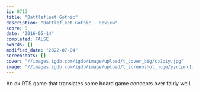 ```yaml
---
id: 8713
title: "Battlefleet Gothic"
description: "Battlefleet Gothic - Review"
score: 5
date: "2016-05-14"
completed: FALSE
awards: []
modified_date: "2022-07-04"
screenshots: []
cover: "//images.igdb.com/igdb/image/upload/t_cover_big/co2piy.jpg"
image: "//images.igdb.com/igdb/image/upload/t_screenshot_huge/yyrcprx1id762x8c8bha.jpg"
---
```

An ok RTS game that translates some board game concepts over fairly well.